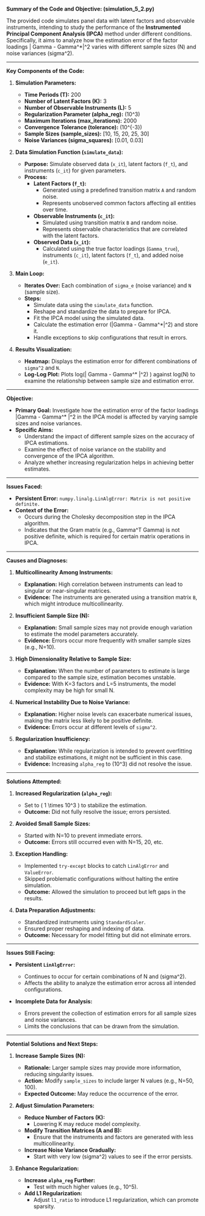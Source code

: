 **Summary of the Code and Objective: (simulation_5_2.py)**

The provided code simulates panel data with latent factors and observable instruments, intending to study the performance of the **Instrumented Principal Component Analysis (IPCA)** method under different conditions. Specifically, it aims to analyze how the estimation error of the factor loadings | Gamma - Gamma^*|^2 varies with different sample sizes (N) and noise variances (sigma^2).

---

**Key Components of the Code:**

1. **Simulation Parameters:**
   - **Time Periods (T):** 200
   - **Number of Latent Factors (K):** 3
   - **Number of Observable Instruments (L):** 5
   - **Regularization Parameter (alpha_reg):** (10^3)
   - **Maximum Iterations (max_iterations):** 2000
   - **Convergence Tolerance (tolerance):** (10^{-3})
   - **Sample Sizes (sample_sizes):** [10, 15, 20, 25, 30]
   - **Noise Variances (sigma_squares):** [0.01, 0.03]

2. **Data Simulation Function (`simulate_data`):**
   - **Purpose:** Simulate observed data (`x_it`), latent factors (`f_t`), and instruments (`c_it`) for given parameters.
   - **Process:**
     - **Latent Factors (`f_t`):**
       - Generated using a predefined transition matrix `A` and random noise.
       - Represents unobserved common factors affecting all entities over time.
     - **Observable Instruments (`c_it`):**
       - Simulated using transition matrix `B` and random noise.
       - Represents observable characteristics that are correlated with the latent factors.
     - **Observed Data (`x_it`):**
       - Calculated using the true factor loadings (`Gamma_true`), instruments (`c_it`), latent factors (`f_t`), and added noise (`e_it`).

3. **Main Loop:**
   - **Iterates Over:** Each combination of `sigma_e` (noise variance) and `N` (sample size).
   - **Steps:**
     - Simulate data using the `simulate_data` function.
     - Reshape and standardize the data to prepare for IPCA.
     - Fit the IPCA model using the simulated data.
     - Calculate the estimation error (|Gamma - Gamma^*|^2) and store it.
     - Handle exceptions to skip configurations that result in errors.

4. **Results Visualization:**
   - **Heatmap:** Displays the estimation error for different combinations of `sigma^2` and `N`.
   - **Log-Log Plot:** Plots log(| Gamma - Gamma^* |^2) ) against log(N) to examine the relationship between sample size and estimation error.

---

**Objective:**

- **Primary Goal:** Investigate how the estimation error of the factor loadings |Gamma - Gamma^* |^2 in the IPCA model is affected by varying sample sizes and noise variances.
- **Specific Aims:**
  - Understand the impact of different sample sizes on the accuracy of IPCA estimations.
  - Examine the effect of noise variance on the stability and convergence of the IPCA algorithm.
  - Analyze whether increasing regularization helps in achieving better estimates.

---

**Issues Faced:**

- **Persistent Error:** `numpy.linalg.LinAlgError: Matrix is not positive definite.`
- **Context of the Error:**
  - Occurs during the Cholesky decomposition step in the IPCA algorithm.
  - Indicates that the Gram matrix (e.g., Gamma^T Gamma) is not positive definite, which is required for certain matrix operations in IPCA.

---

**Causes and Diagnoses:**

1. **Multicollinearity Among Instruments:**
   - **Explanation:** High correlation between instruments can lead to singular or near-singular matrices.
   - **Evidence:** The instruments are generated using a transition matrix `B`, which might introduce multicollinearity.

2. **Insufficient Sample Size (N):**
   - **Explanation:** Small sample sizes may not provide enough variation to estimate the model parameters accurately.
   - **Evidence:** Errors occur more frequently with smaller sample sizes (e.g., N=10).

3. **High Dimensionality Relative to Sample Size:**
   - **Explanation:** When the number of parameters to estimate is large compared to the sample size, estimation becomes unstable.
   - **Evidence:** With K=3 factors and L=5 instruments, the model complexity may be high for small N.

4. **Numerical Instability Due to Noise Variance:**
   - **Explanation:** Higher noise levels can exacerbate numerical issues, making the matrix less likely to be positive definite.
   - **Evidence:** Errors occur at different levels of `sigma^2`.

5. **Regularization Insufficiency:**
   - **Explanation:** While regularization is intended to prevent overfitting and stabilize estimations, it might not be sufficient in this case.
   - **Evidence:** Increasing `alpha_reg` to (10^3) did not resolve the issue.

---

**Solutions Attempted:**

1. **Increased Regularization (`alpha_reg`):**
   - Set to \( 1 \times 10^3 \) to stabilize the estimation.
   - **Outcome:** Did not fully resolve the issue; errors persisted.

2. **Avoided Small Sample Sizes:**
   - Started with N=10 to prevent immediate errors.
   - **Outcome:** Errors still occurred even with N=15, 20, etc.

3. **Exception Handling:**
   - Implemented `try-except` blocks to catch `LinAlgError` and `ValueError`.
   - Skipped problematic configurations without halting the entire simulation.
   - **Outcome:** Allowed the simulation to proceed but left gaps in the results.

4. **Data Preparation Adjustments:**
   - Standardized instruments using `StandardScaler`.
   - Ensured proper reshaping and indexing of data.
   - **Outcome:** Necessary for model fitting but did not eliminate errors.

---

**Issues Still Facing:**

- **Persistent `LinAlgError`:**
  - Continues to occur for certain combinations of N and (sigma^2).
  - Affects the ability to analyze the estimation error across all intended configurations.

- **Incomplete Data for Analysis:**
  - Errors prevent the collection of estimation errors for all sample sizes and noise variances.
  - Limits the conclusions that can be drawn from the simulation.

---

**Potential Solutions and Next Steps:**

1. **Increase Sample Sizes (N):**
   - **Rationale:** Larger sample sizes may provide more information, reducing singularity issues.
   - **Action:** Modify `sample_sizes` to include larger N values (e.g., N=50, 100).
   - **Expected Outcome:** May reduce the occurrence of the error.

2. **Adjust Simulation Parameters:**
   - **Reduce Number of Factors (K):**
     - Lowering K may reduce model complexity.
   - **Modify Transition Matrices (A and B):**
     - Ensure that the instruments and factors are generated with less multicollinearity.
   - **Increase Noise Variance Gradually:**
     - Start with very low (sigma^2) values to see if the error persists.

3. **Enhance Regularization:**
   - **Increase `alpha_reg` Further:**
     - Test with much higher values (e.g., 10^5).
   - **Add L1 Regularization:**
     - Adjust `l1_ratio` to introduce L1 regularization, which can promote sparsity.
